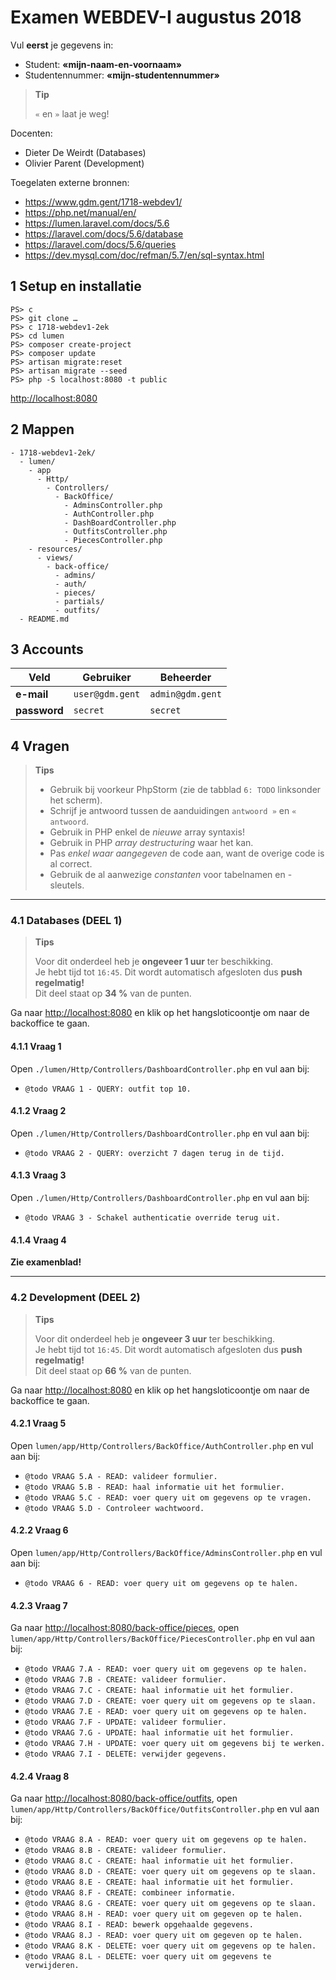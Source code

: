 Examen WEBDEV-I augustus 2018
=============================

Vul **eerst** je gegevens in:

- Student: **«mijn-naam-en-voornaam»**
- Studentennummer: **«mijn-studentennummer»**

> **Tip**
>
> `«` en `»` laat je weg!

Docenten:

- Dieter De Weirdt (Databases)
- Olivier Parent (Development)

Toegelaten externe bronnen:

- <https://www.gdm.gent/1718-webdev1/>
- <https://php.net/manual/en/>
- <https://lumen.laravel.com/docs/5.6>
- <https://laravel.com/docs/5.6/database>
- <https://laravel.com/docs/5.6/queries>
- <https://dev.mysql.com/doc/refman/5.7/en/sql-syntax.html>

## 1 Setup en installatie

    PS> c
    PS> git clone …
    PS> c 1718-webdev1-2ek
    PS> cd lumen
    PS> composer create-project
    PS> composer update
    PS> artisan migrate:reset
    PS> artisan migrate --seed
    PS> php -S localhost:8080 -t public

<http://localhost:8080>

## 2 Mappen

```
- 1718-webdev1-2ek/
  - lumen/
    - app
      - Http/
        - Controllers/
          - BackOffice/
            - AdminsController.php
            - AuthController.php
            - DashBoardController.php
            - OutfitsController.php
            - PiecesController.php
    - resources/
      - views/
        - back-office/
          - admins/
          - auth/
          - pieces/
          - partials/
          - outfits/
  - README.md
```

## 3 Accounts

| Veld         | Gebruiker        | Beheerder        |
|--------------|------------------|------------------|
| **e-mail**   | `user@gdm.gent`  | `admin@gdm.gent` |
| **password** | `secret`         | `secret`         |

## 4 Vragen

> **Tips**
>
> - Gebruik bij voorkeur PhpStorm (zie de tabblad `6: TODO` linksonder het scherm).
> - Schrijf je antwoord tussen de aanduidingen `antwoord »` en `« antwoord`.
> - Gebruik in PHP enkel de *nieuwe* array syntaxis!
> - Gebruik in PHP *array destructuring* waar het kan.
> - Pas *enkel waar aangegeven* de code aan, want de overige code is al correct.
> - Gebruik de al aanwezige *constanten* voor tabelnamen en -sleutels.

---

### 4.1 Databases (DEEL 1)

> **Tips**
>
> Voor dit onderdeel heb je **ongeveer 1 uur** ter beschikking.  
> Je hebt tijd tot `16:45`. Dit wordt automatisch afgesloten dus **push regelmatig!**  
> Dit deel staat op **34 %** van de punten.

Ga naar <http://localhost:8080> en klik op het hangsloticoontje om naar de backoffice te gaan.

#### 4.1.1 Vraag 1

Open `./lumen/Http/Controllers/DashboardController.php`
en vul aan bij:

- `@todo VRAAG 1 - QUERY: outfit top 10.`

#### 4.1.2 Vraag 2

Open `./lumen/Http/Controllers/DashboardController.php`
en vul aan bij:

- `@todo VRAAG 2 - QUERY: overzicht 7 dagen terug in de tijd.`
 
#### 4.1.3 Vraag 3

Open `./lumen/Http/Controllers/DashboardController.php`
en vul aan bij:

- `@todo VRAAG 3 - Schakel authenticatie override terug uit.`

#### 4.1.4 Vraag 4

**Zie examenblad!**

---

### 4.2 Development (DEEL 2)

> **Tips**
>
> Voor dit onderdeel heb je **ongeveer 3 uur** ter beschikking.  
> Je hebt tijd tot `16:45`. Dit wordt automatisch afgesloten dus **push regelmatig!**  
> Dit deel staat op **66 %** van de punten.

Ga naar <http://localhost:8080> en klik op het hangsloticoontje om naar de backoffice te gaan.

#### 4.2.1 Vraag 5

Open `lumen/app/Http/Controllers/BackOffice/AuthController.php`
en vul aan bij:

- `@todo VRAAG 5.A - READ: valideer formulier.`
- `@todo VRAAG 5.B - READ: haal informatie uit het formulier.`
- `@todo VRAAG 5.C - READ: voer query uit om gegevens op te vragen.`
- `@todo VRAAG 5.D - Controleer wachtwoord.`

#### 4.2.2 Vraag 6

Open `lumen/app/Http/Controllers/BackOffice/AdminsController.php`
en vul aan bij:

- `@todo VRAAG 6 - READ: voer query uit om gegevens op te halen.`

#### 4.2.3 Vraag 7

Ga naar <http://localhost:8080/back-office/pieces>,
open `lumen/app/Http/Controllers/BackOffice/PiecesController.php`
en vul aan bij:

- `@todo VRAAG 7.A - READ: voer query uit om gegevens op te halen.`
- `@todo VRAAG 7.B - CREATE: valideer formulier.`
- `@todo VRAAG 7.C - CREATE: haal informatie uit het formulier.`
- `@todo VRAAG 7.D - CREATE: voer query uit om gegevens op te slaan.`
- `@todo VRAAG 7.E - READ: voer query uit om gegevens op te halen.`
- `@todo VRAAG 7.F - UPDATE: valideer formulier.`
- `@todo VRAAG 7.G - UPDATE: haal informatie uit het formulier.`
- `@todo VRAAG 7.H - UPDATE: voer query uit om gegevens bij te werken.`
- `@todo VRAAG 7.I - DELETE: verwijder gegevens.`

#### 4.2.4 Vraag 8

Ga naar <http://localhost:8080/back-office/outfits>,
open `lumen/app/Http/Controllers/BackOffice/OutfitsController.php`
en vul aan bij:

- `@todo VRAAG 8.A - READ: voer query uit om gegevens op te halen.`
- `@todo VRAAG 8.B - CREATE: valideer formulier.`
- `@todo VRAAG 8.C - CREATE: haal informatie uit het formulier.`
- `@todo VRAAG 8.D - CREATE: voer query uit om gegevens op te slaan.`
- `@todo VRAAG 8.E - CREATE: haal informatie uit het formulier.`
- `@todo VRAAG 8.F - CREATE: combineer informatie.`
- `@todo VRAAG 8.G - CREATE: voer query uit om gegevens op te slaan.`
- `@todo VRAAG 8.H - READ: voer query uit om gegeven op te halen.`
- `@todo VRAAG 8.I - READ: bewerk opgehaalde gegevens.`
- `@todo VRAAG 8.J - READ: voer query uit om gegeven op te halen.`
- `@todo VRAAG 8.K - DELETE: voer query uit om gegevens op te halen.`
- `@todo VRAAG 8.L - DELETE: voer query uit om gegevens te verwijderen.`